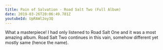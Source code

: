 ```yaml
---
title: Pain of Salvation - Road Salt Two (Full Album)
date: 2019-03-26T20:06:49.781Z
youtubeId: UpRAWl2oy3Q
---
```

What a masterpiece! I had only listened to Road Salt One and it was a most amazing album. Road Salt Two continues in this vain, somehow different yet mostly same (hence the name).
